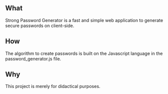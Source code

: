 ## What

Strong Password Generator is a fast and simple web application to generate secure passwords on client-side. 

## How

The algorithm to create passwords is built on the Javascript language in the password_generator.js file. 

## Why

This project is merely for didactical purposes. 

